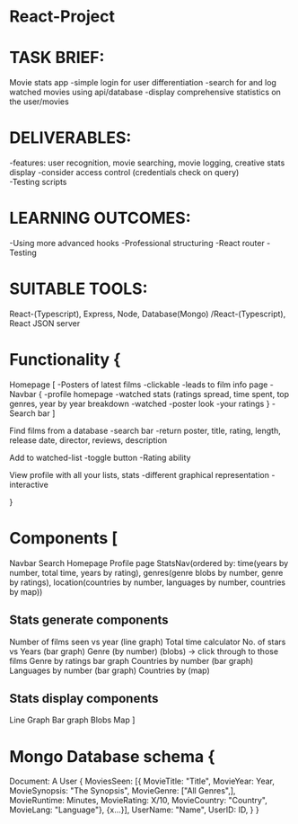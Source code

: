 # React-Project
# TASK BRIEF:
Movie stats app
-simple login for user differentiation
-search for and log watched movies using api/database
-display comprehensive statistics on the user/movies

# DELIVERABLES:
-features: user recognition, movie searching, movie logging, creative stats display
-consider access control (credentials check on query)  
-Testing scripts

# LEARNING OUTCOMES:
-Using more advanced hooks
-Professional structuring
-React router
-Testing

# SUITABLE TOOLS:
React-(Typescript), Express, Node, Database(Mongo)
/React-(Typescript), React JSON server

# Functionality {
Homepage [
-Posters of latest films
-clickable
-leads to film info page
-Navbar {
-profile homepage
-watched stats (ratings spread, time spent, top genres, year by year breakdown
-watched
-poster look
-your ratings
}
-Search bar
]

Find films from a database
-search bar
-return poster, title, rating, length, release date, director, reviews, description

Add to watched-list
-toggle button
-Rating ability

View profile with all your lists, stats
-different graphical representation
-interactive

}

# Components [
  Navbar
  Search
  Homepage
  Profile page
  StatsNav(ordered by: 
    time(years by number, total time, years by rating), 
    genres(genre blobs by number, genre by ratings), 
    location(countries by number, languages by number, countries by map))

  ## Stats generate components
  Number of films seen vs year (line graph)
  Total time calculator
  No. of stars vs Years (bar graph)
  Genre (by number) (blobs) -> click through to those films
  Genre by ratings bar graph
  Countries by number (bar graph)
  Languages by number (bar graph)
  Countries by (map)

  ## Stats display components
  Line Graph
  Bar graph
  Blobs
  Map
]

# Mongo Database schema {
  Document: A User {
    MoviesSeen: [{
      MovieTitle: "Title",
      MovieYear: Year,
      MovieSynopsis: "The Synopsis",
      MovieGenre: ["All Genres",],
      MovieRuntime: Minutes,
      MovieRating: X/10,
      MovieCountry: "Country",
      MovieLang: "Language"}, 
    {x...}],
    UserName: "Name",
    UserID: ID,
  } 
}


